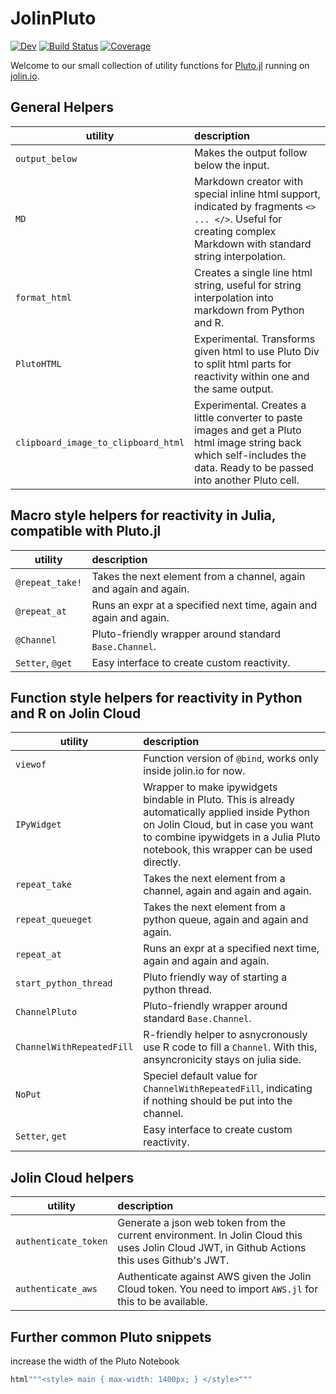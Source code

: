 # JolinPluto

[![Dev](https://img.shields.io/badge/docs-dev-blue.svg)](https://jolin-io.github.io/JolinPluto.jl/dev/)
[![Build Status](https://github.com/jolin-io/JolinPluto.jl/actions/workflows/CI.yml/badge.svg?branch=main)](https://github.com/jolin-io/JolinPluto.jl/actions/workflows/CI.yml?query=branch%3Amain)
[![Coverage](https://codecov.io/gh/jolin-io/JolinPluto.jl/branch/main/graph/badge.svg)](https://codecov.io/gh/jolin-io/JolinPluto.jl)

Welcome to our small collection of utility functions for [Pluto.jl](https://github.com/fonsp/Pluto.jl) running on [jolin.io](https://jolin.io).

## General Helpers

| utility | description |
| ------- |:----------- |
| `output_below` | Makes the output follow below the input. |
| `MD` | Markdown creator with special inline html support, indicated by fragments `<> ... </>`. Useful for creating complex Markdown with standard string interpolation. |
| `format_html` | Creates a single line html string, useful for string interpolation into markdown from Python and R. |
| `PlutoHTML` | Experimental. Transforms given html to use Pluto Div to split html parts for reactivity within one and the same output. |
| `clipboard_image_to_clipboard_html` | Experimental. Creates a little converter to paste images and get a Pluto html image string back which self-includes the data. Ready to be passed into another Pluto cell. |


## Macro style helpers for reactivity in Julia, compatible with Pluto.jl

| utility | description |
| ------- |:----------- |
| `@repeat_take!` | Takes the next element from a channel, again and again and again. |
| `@repeat_at` | Runs an expr at a specified next time, again and again and again. |
| `@Channel` | Pluto-friendly wrapper around standard `Base.Channel`. |
| `Setter`, `@get` | Easy interface to create custom reactivity. |


## Function style helpers for reactivity in Python and R on Jolin Cloud

| utility | description |
| ------- |:----------- |
| `viewof` | Function version of `@bind`, works only inside jolin.io for now. |
| `IPyWidget` | Wrapper to make ipywidgets bindable in Pluto. This is already automatically applied inside Python on Jolin Cloud, but in case you want to combine ipywidgets in a Julia Pluto notebook, this wrapper can be used directly. | 
| `repeat_take` | Takes the next element from a channel, again and again and again. |
| `repeat_queueget` | Takes the next element from a python queue, again and again and again. |
| `repeat_at` | Runs an expr at a specified next time, again and again and again. |
| `start_python_thread` | Pluto friendly way of starting a python thread. |
| `ChannelPluto` | Pluto-friendly wrapper around standard `Base.Channel`. |
| `ChannelWithRepeatedFill` | R-friendly helper to asnycronously use R code to fill a `Channel`. With this, ansyncronicity stays on julia side. |
| `NoPut` | Speciel default value for `ChannelWithRepeatedFill`, indicating if nothing should be put into the channel. | 
| `Setter`, `get` | Easy interface to create custom reactivity. |


## Jolin Cloud helpers

| utility | description |
| ------- |:----------- |
| `authenticate_token` | Generate a json web token from the current environment. In Jolin Cloud this uses Jolin Cloud JWT, in Github Actions this uses Github's JWT. |
| `authenticate_aws` | Authenticate against AWS given the Jolin Cloud token. You need to import `AWS.jl` for this to be available. |


## Further common Pluto snippets

increase the width of the Pluto Notebook
```julia
html"""<style> main { max-width: 1400px; } </style>"""
```

